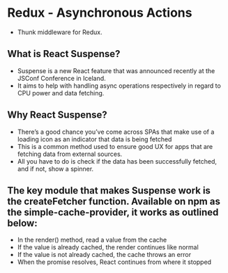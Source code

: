 # Redux - Asynchronous Actions

  - Thunk middleware for Redux.

## What is React Suspense?
  - Suspense is a new React feature that was announced recently at the JSConf Conference in Iceland.
  - It aims to help with handling async operations respectively in regard to CPU power and data fetching.

## Why React Suspense?
  - There’s a good chance you’ve come across SPAs that make use of a loading icon as an indicator that data is being fetched
  - This is a common method used to ensure good UX for apps that are fetching data from external sources.
  - All you have to do is check if the data has been successfully fetched, and if not, show a spinner.


## The key module that makes Suspense work is the createFetcher function. Available on npm as the simple-cache-provider, it works as outlined below:

   - In the render() method, read a value from the cache
   - If the value is already cached, the render continues like normal
   - If the value is not already cached, the cache throws an error
   - When the promise resolves, React continues from where it stopped


